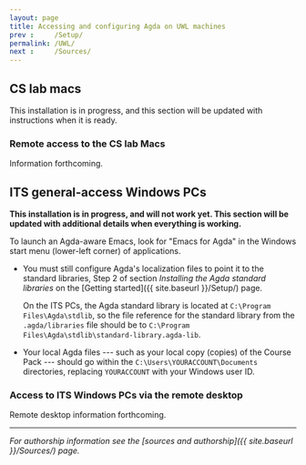 ```yaml
---
layout: page
title: Accessing and configuring Agda on UWL machines
prev :     /Setup/
permalink: /UWL/
next :     /Sources/
---
```


## CS lab macs

This installation is in progress, and this section will be updated
with instructions when it is ready.

### Remote access to the CS lab Macs

Information forthcoming.

## ITS general-access Windows PCs

**This installation is in progress, and will not work yet.  This
section will be updated with additional details when everything is
working.**

To launch an Agda-aware Emacs, look for "Emacs for Agda" in the
Windows start menu (lower-left corner) of applications.

 - You must still configure Agda's localization files to point it to
   the standard libraries, Step 2 of section *Installing the Agda
   standard libraries* on the [Getting started]({{ site.baseurl
   }}/Setup/) page.

   On the ITS PCs, the Agda standard library is
   located at `C:\Program Files\Agda\stdlib`, so the file reference
   for the standard library from the `.agda/libraries` file should be
   to `C:\Program Files\Agda\stdlib\standard-library.agda-lib`.

 - Your local Agda files --- such as your local copy (copies) of the
   Course Pack --- should go within the
   `C:\Users\YOURACCOUNT\Documents` directories, replacing
   `YOURACCOUNT` with your Windows user ID.

### Access to ITS Windows PCs via the remote desktop

Remote desktop information forthcoming.

---

*For authorship information see the [sources and authorship]({{ site.baseurl }}/Sources/) page.*
